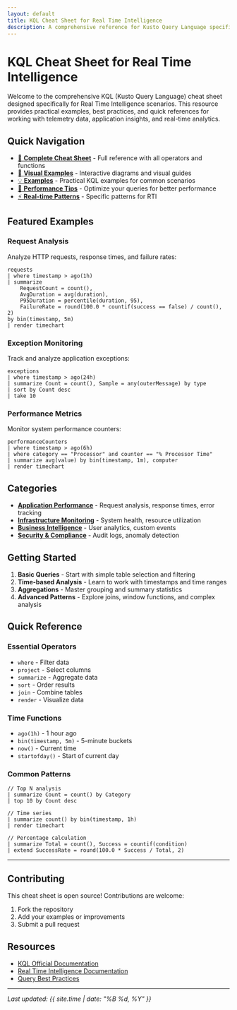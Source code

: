 ```yaml
---
layout: default
title: KQL Cheat Sheet for Real Time Intelligence
description: A comprehensive reference for Kusto Query Language specifically tailored for Real Time Intelligence scenarios
---
```


# KQL Cheat Sheet for Real Time Intelligence

Welcome to the comprehensive KQL (Kusto Query Language) cheat sheet designed specifically for Real Time Intelligence scenarios. This resource provides practical examples, best practices, and quick references for working with telemetry data, application insights, and real-time analytics.

## Quick Navigation

- [📖 **Complete Cheat Sheet**](../KQL-Cheat-Sheet.md) - Full reference with all operators and functions
- [🎨 **Visual Examples**](visual-examples.md) - Interactive diagrams and visual guides
- [💡 **Examples**](../examples/) - Practical KQL examples for common scenarios
- [🚀 **Performance Tips**](../KQL-Cheat-Sheet.md#performance-tips) - Optimize your queries for better performance
- [⚡ **Real-time Patterns**](../KQL-Cheat-Sheet.md#real-time-intelligence-specific) - Specific patterns for RTI

## Featured Examples

### Request Analysis
Analyze HTTP requests, response times, and failure rates:
```kql
requests
| where timestamp > ago(1h)
| summarize 
    RequestCount = count(),
    AvgDuration = avg(duration),
    P95Duration = percentile(duration, 95),
    FailureRate = round(100.0 * countif(success == false) / count(), 2)
by bin(timestamp, 5m)
| render timechart
```

### Exception Monitoring
Track and analyze application exceptions:
```kql
exceptions
| where timestamp > ago(24h)
| summarize Count = count(), Sample = any(outerMessage) by type
| sort by Count desc
| take 10
```

### Performance Metrics
Monitor system performance counters:
```kql
performanceCounters
| where timestamp > ago(6h)
| where category == "Processor" and counter == "% Processor Time"
| summarize avg(value) by bin(timestamp, 1m), computer
| render timechart
```

## Categories

- **[Application Performance](../examples/performance/)** - Request analysis, response times, error tracking
- **[Infrastructure Monitoring](../examples/monitoring/)** - System health, resource utilization
- **[Business Intelligence](../examples/business/)** - User analytics, custom events
- **[Security & Compliance](../examples/security/)** - Audit logs, anomaly detection

## Getting Started

1. **Basic Queries** - Start with simple table selection and filtering
2. **Time-based Analysis** - Learn to work with timestamps and time ranges
3. **Aggregations** - Master grouping and summary statistics
4. **Advanced Patterns** - Explore joins, window functions, and complex analysis

## Quick Reference

### Essential Operators
- `where` - Filter data
- `project` - Select columns
- `summarize` - Aggregate data
- `sort` - Order results
- `join` - Combine tables
- `render` - Visualize data

### Time Functions
- `ago(1h)` - 1 hour ago
- `bin(timestamp, 5m)` - 5-minute buckets
- `now()` - Current time
- `startofday()` - Start of current day

### Common Patterns
```kql
// Top N analysis
| summarize Count = count() by Category
| top 10 by Count desc

// Time series
| summarize count() by bin(timestamp, 1h)
| render timechart

// Percentage calculation
| summarize Total = count(), Success = countif(condition)
| extend SuccessRate = round(100.0 * Success / Total, 2)
```

---

## Contributing

This cheat sheet is open source! Contributions are welcome:

1. Fork the repository
2. Add your examples or improvements
3. Submit a pull request

## Resources

- [KQL Official Documentation](https://docs.microsoft.com/azure/data-explorer/kusto/query/)
- [Real Time Intelligence Documentation](https://docs.microsoft.com/azure/azure-monitor/app/app-insights-overview)
- [Query Best Practices](https://docs.microsoft.com/azure/data-explorer/kusto/query/best-practices)

---

*Last updated: {{ site.time | date: "%B %d, %Y" }}*
